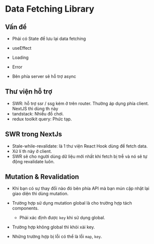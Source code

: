 # Data Fetching Library

## Vấn đề

- Phải có State để lưu lại data fetching
- useEffect
- Loading
- Error

- Bên phía server sẽ hỗ trợ async

## Thư viện hỗ trợ

- SWR: hỗ trợ ssr / ssg kém ở trên router. Thường áp dụng phía client. NextJS thì dùng th này
- tandstack: Nhiều đồ chơi.
- redux toolkit query: Phức tạp.

## SWR trong NextJs

- Stale-while-revalidate: là 1 thư viện React Hook dùng để fetch data.
- Xử lí th này ở client.
- SWR sẽ cho người dùng dữ liệu mới nhất khi fetch bị trễ và nó sẽ tự động revalidate luôn.

## Mutation & Revalidation

- Khi bạn có sự thay đổi nào đó bên phía API mà bạn mún cập nhật lại giao diện thì dùng mutation.
- Trường hợp sử dụng mutation global là cho trường hợp tách components.
  - Phải xác định được `key` khi sử dụng global.
- Trường hợp không global thì khỏi xài key.

- Những trường hợp bị lỗi có thể là lỗi `map`, `key`.
